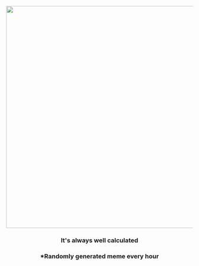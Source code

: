 <p align="center">
        <img src="https://i.redd.it/43xzmu1rbt491.jpg" width="600" height="600">
        </p>
        <h3 align="center">It's always well calculated</h3>
        <h3 align="center">*Randomly generated meme every hour</h3>
    